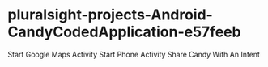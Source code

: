 # pluralsight-projects-Android-CandyCodedApplication-e57feeb
Start Google Maps Activity
Start Phone Activity
Share Candy With An Intent
